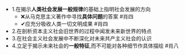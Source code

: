 - 1.在揭示**人类社会发展一般规律**的基础上指明社会发展的方向
	- ❌从马克思主义著作中寻找**具体问题**的答案 #肖四 
	- ✔应充分吸收人类一切文明成果 #肖四
- 2.在剖析资本主义社会旧世界的过程中闻发未来新世界的特点
- 3.在社会主义社会发展中不断深化对未来共产主义社会的认识
- 4.立足于揭示未来社会的**一般特征**,而不可能对各种细节作具体描绘 #肖八
